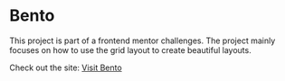 # Bento

This project is part of a frontend mentor challenges. The project mainly focuses on how to use the grid layout to create
beautiful layouts.

Check out the site: [Visit Bento](http://leuelasfaw.me/bento/)
